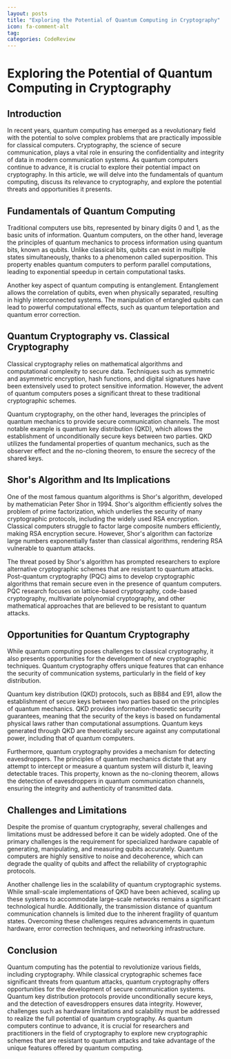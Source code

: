 ```yaml
---
layout: posts
title: "Exploring the Potential of Quantum Computing in Cryptography"
icon: fa-comment-alt
tag:      
categories: CodeReview
---
```



# Exploring the Potential of Quantum Computing in Cryptography

## Introduction

In recent years, quantum computing has emerged as a revolutionary field with the potential to solve complex problems that are practically impossible for classical computers. Cryptography, the science of secure communication, plays a vital role in ensuring the confidentiality and integrity of data in modern communication systems. As quantum computers continue to advance, it is crucial to explore their potential impact on cryptography. In this article, we will delve into the fundamentals of quantum computing, discuss its relevance to cryptography, and explore the potential threats and opportunities it presents.

## Fundamentals of Quantum Computing

Traditional computers use bits, represented by binary digits 0 and 1, as the basic units of information. Quantum computers, on the other hand, leverage the principles of quantum mechanics to process information using quantum bits, known as qubits. Unlike classical bits, qubits can exist in multiple states simultaneously, thanks to a phenomenon called superposition. This property enables quantum computers to perform parallel computations, leading to exponential speedup in certain computational tasks.

Another key aspect of quantum computing is entanglement. Entanglement allows the correlation of qubits, even when physically separated, resulting in highly interconnected systems. The manipulation of entangled qubits can lead to powerful computational effects, such as quantum teleportation and quantum error correction.

## Quantum Cryptography vs. Classical Cryptography

Classical cryptography relies on mathematical algorithms and computational complexity to secure data. Techniques such as symmetric and asymmetric encryption, hash functions, and digital signatures have been extensively used to protect sensitive information. However, the advent of quantum computers poses a significant threat to these traditional cryptographic schemes.

Quantum cryptography, on the other hand, leverages the principles of quantum mechanics to provide secure communication channels. The most notable example is quantum key distribution (QKD), which allows the establishment of unconditionally secure keys between two parties. QKD utilizes the fundamental properties of quantum mechanics, such as the observer effect and the no-cloning theorem, to ensure the secrecy of the shared keys.

## Shor's Algorithm and Its Implications

One of the most famous quantum algorithms is Shor's algorithm, developed by mathematician Peter Shor in 1994. Shor's algorithm efficiently solves the problem of prime factorization, which underlies the security of many cryptographic protocols, including the widely used RSA encryption. Classical computers struggle to factor large composite numbers efficiently, making RSA encryption secure. However, Shor's algorithm can factorize large numbers exponentially faster than classical algorithms, rendering RSA vulnerable to quantum attacks.

The threat posed by Shor's algorithm has prompted researchers to explore alternative cryptographic schemes that are resistant to quantum attacks. Post-quantum cryptography (PQC) aims to develop cryptographic algorithms that remain secure even in the presence of quantum computers. PQC research focuses on lattice-based cryptography, code-based cryptography, multivariate polynomial cryptography, and other mathematical approaches that are believed to be resistant to quantum attacks.

## Opportunities for Quantum Cryptography

While quantum computing poses challenges to classical cryptography, it also presents opportunities for the development of new cryptographic techniques. Quantum cryptography offers unique features that can enhance the security of communication systems, particularly in the field of key distribution.

Quantum key distribution (QKD) protocols, such as BB84 and E91, allow the establishment of secure keys between two parties based on the principles of quantum mechanics. QKD provides information-theoretic security guarantees, meaning that the security of the keys is based on fundamental physical laws rather than computational assumptions. Quantum keys generated through QKD are theoretically secure against any computational power, including that of quantum computers.

Furthermore, quantum cryptography provides a mechanism for detecting eavesdroppers. The principles of quantum mechanics dictate that any attempt to intercept or measure a quantum system will disturb it, leaving detectable traces. This property, known as the no-cloning theorem, allows the detection of eavesdroppers in quantum communication channels, ensuring the integrity and authenticity of transmitted data.

## Challenges and Limitations

Despite the promise of quantum cryptography, several challenges and limitations must be addressed before it can be widely adopted. One of the primary challenges is the requirement for specialized hardware capable of generating, manipulating, and measuring qubits accurately. Quantum computers are highly sensitive to noise and decoherence, which can degrade the quality of qubits and affect the reliability of cryptographic protocols.

Another challenge lies in the scalability of quantum cryptographic systems. While small-scale implementations of QKD have been achieved, scaling up these systems to accommodate large-scale networks remains a significant technological hurdle. Additionally, the transmission distance of quantum communication channels is limited due to the inherent fragility of quantum states. Overcoming these challenges requires advancements in quantum hardware, error correction techniques, and networking infrastructure.

## Conclusion

Quantum computing has the potential to revolutionize various fields, including cryptography. While classical cryptographic schemes face significant threats from quantum attacks, quantum cryptography offers opportunities for the development of secure communication systems. Quantum key distribution protocols provide unconditionally secure keys, and the detection of eavesdroppers ensures data integrity. However, challenges such as hardware limitations and scalability must be addressed to realize the full potential of quantum cryptography. As quantum computers continue to advance, it is crucial for researchers and practitioners in the field of cryptography to explore new cryptographic schemes that are resistant to quantum attacks and take advantage of the unique features offered by quantum computing.